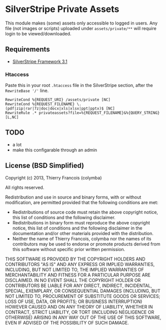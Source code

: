 SilverStripe Private Assets
===========================
This module makes (some) assets only accessible to logged in users. Any file (not images or scripts) uploaded under `assets/private/**` will require login to be viewed/downloaded.

## Requirements
* [SilverStripe Framework 3.1](https://github.com/silverstripe/silverstripe-framework)

### Htaccess
Paste this in your root `.htaccess` file in the SilverStripe section, after the `RewriteBase '/'` line.

```apacheconf
RewriteCond %{REQUEST_URI} /assets/private [NC]
RewriteCond %{REQUEST_FILENAME} \.(pdf|zip|rar|7z|doc|docx|xls|xlsx|ppt|pptx)$ [NC]
RewriteRule .* privateassets?file=%{REQUEST_FILENAME}&%{QUERY_STRING} [L,NC]
```

## TODO
* a lot
* make this configarable through an admin

## License (BSD Simplified)

Copyright (c) 2013, Thierry Francois (colymba)

All rights reserved.

Redistribution and use in source and binary forms, with or without modification, are permitted provided that the following conditions are met:

 * Redistributions of source code must retain the above copyright notice, this list of conditions and the following disclaimer.
 * Redistributions in binary form must reproduce the above copyright notice, this list of conditions and the following disclaimer in the documentation and/or other materials provided with the distribution.
 * Neither the name of Thierry Francois, colymba nor the names of its contributors may be used to endorse or promote products derived from this software without specific prior written permission.

THIS SOFTWARE IS PROVIDED BY THE COPYRIGHT HOLDERS AND CONTRIBUTORS "AS IS" AND ANY EXPRESS OR IMPLIED WARRANTIES, INCLUDING, BUT NOT LIMITED TO, THE IMPLIED WARRANTIES OF MERCHANTABILITY AND FITNESS FOR A PARTICULAR PURPOSE ARE DISCLAIMED. IN NO EVENT SHALL THE COPYRIGHT HOLDER OR CONTRIBUTORS BE LIABLE FOR ANY DIRECT, INDIRECT, INCIDENTAL, SPECIAL, EXEMPLARY, OR CONSEQUENTIAL DAMAGES (INCLUDING, BUT NOT LIMITED TO, PROCUREMENT OF SUBSTITUTE GOODS OR SERVICES; LOSS OF USE, DATA, OR PROFITS; OR BUSINESS INTERRUPTION) HOWEVER CAUSED AND ON ANY THEORY OF LIABILITY, WHETHER IN CONTRACT, STRICT LIABILITY, OR TORT (INCLUDING NEGLIGENCE OR OTHERWISE) ARISING IN ANY WAY OUT OF THE USE OF THIS SOFTWARE, EVEN IF ADVISED OF THE POSSIBILITY OF SUCH DAMAGE.
